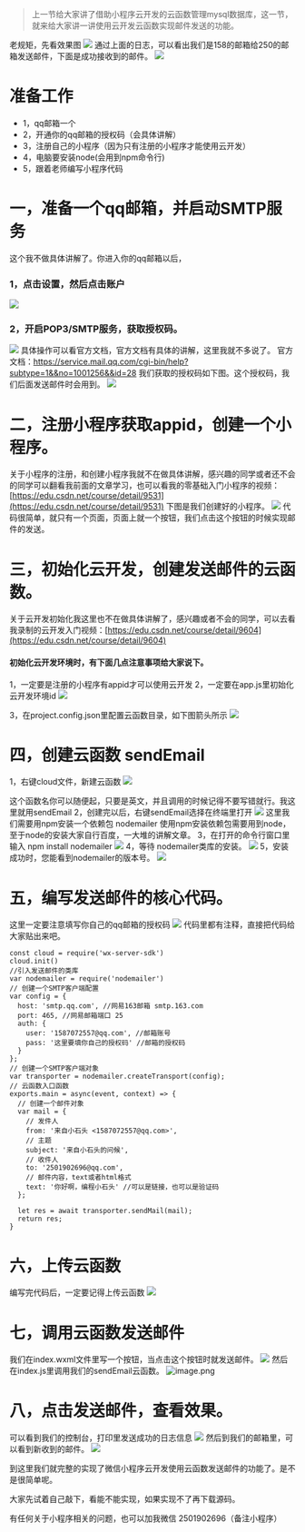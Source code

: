 > 上一节给大家讲了借助小程序云开发的云函数管理mysql数据库，这一节，就来给大家讲一讲使用云开发云函数实现邮件发送的功能。

老规矩，先看效果图
![](https://upload-images.jianshu.io/upload_images/6273713-b0c9a311a191011f.png?imageMogr2/auto-orient/strip%7CimageView2/2/w/1240)
通过上面的日志，可以看出我们是158的邮箱给250的邮箱发送邮件，下面是成功接收到的邮件。
![](https://upload-images.jianshu.io/upload_images/6273713-a50d9f603705eca6.png?imageMogr2/auto-orient/strip%7CimageView2/2/w/1240)


# 准备工作
- 1，qq邮箱一个
- 2，开通你的qq邮箱的授权码（会具体讲解）
- 3，注册自己的小程序（因为只有注册的小程序才能使用云开发）
- 4，电脑要安装node(会用到npm命令行)
- 5，跟着老师编写小程序代码

# 一，准备一个qq邮箱，并启动SMTP服务
这个我不做具体讲解了。你进入你的qq邮箱以后，
### 1，点击设置，然后点击账户
![](https://upload-images.jianshu.io/upload_images/6273713-70284ec8e1fc7ff8.png?imageMogr2/auto-orient/strip%7CimageView2/2/w/1240)

### 2，开启POP3/SMTP服务，获取授权码。
![](https://upload-images.jianshu.io/upload_images/6273713-8339cd760cbacfe8.png?imageMogr2/auto-orient/strip%7CimageView2/2/w/1240)
具体操作可以看官方文档，官方文档有具体的讲解，这里我就不多说了。
官方文档：https://service.mail.qq.com/cgi-bin/help?subtype=1&&no=1001256&&id=28
我们获取的授权码如下图。这个授权码，我们后面发送邮件时会用到。
![](https://upload-images.jianshu.io/upload_images/6273713-3c7d37f086014756.png?imageMogr2/auto-orient/strip%7CimageView2/2/w/1240)

# 二，注册小程序获取appid，创建一个小程序。
关于小程序的注册，和创建小程序我就不在做具体讲解，感兴趣的同学或者还不会的同学可以翻看我前面的文章学习，也可以看我的零基础入门小程序的视频：[https://edu.csdn.net/course/detail/9531](https://edu.csdn.net/course/detail/9531)
下图是我们创建好的小程序。
![](https://upload-images.jianshu.io/upload_images/6273713-73f30a59ace52c0a.png?imageMogr2/auto-orient/strip%7CimageView2/2/w/1240)
代码很简单，就只有一个页面，页面上就一个按钮，我们点击这个按钮的时候实现邮件的发送。

# 三，初始化云开发，创建发送邮件的云函数。
关于云开发初始化我这里也不在做具体讲解了，感兴趣或者不会的同学，可以去看我录制的云开发入门视频：[https://edu.csdn.net/course/detail/9604](https://edu.csdn.net/course/detail/9604)

#### 初始化云开发环境时，有下面几点注意事项给大家说下。
1，一定要是注册的小程序有appid才可以使用云开发
2，一定要在app.js里初始化云开发环境id
![](https://upload-images.jianshu.io/upload_images/6273713-3832b2aefe15eae4.png?imageMogr2/auto-orient/strip%7CimageView2/2/w/1240)

3，在project.config.json里配置云函数目录，如下图箭头所示
![](https://upload-images.jianshu.io/upload_images/6273713-07b67f3a89e6c7fa.png?imageMogr2/auto-orient/strip%7CimageView2/2/w/1240)

# 四，创建云函数 sendEmail
1，右键cloud文件，新建云函数
![](https://upload-images.jianshu.io/upload_images/6273713-69215855d13e9d8f.png?imageMogr2/auto-orient/strip%7CimageView2/2/w/1240)

这个函数名你可以随便起，只要是英文，并且调用的时候记得不要写错就行。我这里就用sendEmail
2，创建完以后，右键sendEmail选择在终端里打开
![](https://upload-images.jianshu.io/upload_images/6273713-16df77ae28c090ef.png?imageMogr2/auto-orient/strip%7CimageView2/2/w/1240)
这里我们需要用npm安装一个依赖包 nodemailer 使用npm安装依赖包需要用到node，至于node的安装大家自行百度，一大堆的讲解文章。
3，在打开的命令行窗口里输入 npm install nodemailer
![](https://upload-images.jianshu.io/upload_images/6273713-4ee562b83151dfc2.png?imageMogr2/auto-orient/strip%7CimageView2/2/w/1240)
4，等待 nodemailer类库的安装。
![](https://upload-images.jianshu.io/upload_images/6273713-fb5f314d85bec022.png?imageMogr2/auto-orient/strip%7CimageView2/2/w/1240)
5，安装成功时，您能看到nodemailer的版本号。
![](https://upload-images.jianshu.io/upload_images/6273713-3479ef7acb7cec09.png?imageMogr2/auto-orient/strip%7CimageView2/2/w/1240)

# 五，编写发送邮件的核心代码。
这里一定要注意填写你自己的qq邮箱的授权码
![](https://upload-images.jianshu.io/upload_images/6273713-17f3347366713703.png?imageMogr2/auto-orient/strip%7CimageView2/2/w/1240)
代码里都有注释，直接把代码给大家贴出来吧。
```
const cloud = require('wx-server-sdk')
cloud.init()
//引入发送邮件的类库
var nodemailer = require('nodemailer')
// 创建一个SMTP客户端配置
var config = {
  host: 'smtp.qq.com', //网易163邮箱 smtp.163.com
  port: 465, //网易邮箱端口 25
  auth: {
    user: '1587072557@qq.com', //邮箱账号
    pass: '这里要填你自己的授权码' //邮箱的授权码
  }
};
// 创建一个SMTP客户端对象
var transporter = nodemailer.createTransport(config);
// 云函数入口函数
exports.main = async(event, context) => {
  // 创建一个邮件对象
  var mail = {
    // 发件人
    from: '来自小石头 <1587072557@qq.com>',
    // 主题
    subject: '来自小石头的问候',
    // 收件人
    to: '2501902696@qq.com',
    // 邮件内容，text或者html格式
    text: '你好啊，编程小石头' //可以是链接，也可以是验证码
  };

  let res = await transporter.sendMail(mail);
  return res;
}
```

# 六，上传云函数
编写完代码后，一定要记得上传云函数
![](https://upload-images.jianshu.io/upload_images/6273713-7008de27ffa70e96.png?imageMogr2/auto-orient/strip%7CimageView2/2/w/1240)

# 七，调用云函数发送邮件
我们在index.wxml文件里写一个按钮，当点击这个按钮时就发送邮件。
![](https://upload-images.jianshu.io/upload_images/6273713-bfbee4ac65caac99.png?imageMogr2/auto-orient/strip%7CimageView2/2/w/1240)
然后在index.js里调用我们的sendEmail云函数。
![image.png](https://upload-images.jianshu.io/upload_images/6273713-5d31566ed22c5afe.png?imageMogr2/auto-orient/strip%7CimageView2/2/w/1240)

# 八，点击发送邮件，查看效果。
可以看到我们的控制台，打印里发送成功的日志信息
![](https://upload-images.jianshu.io/upload_images/6273713-1054802ce945e52f.png?imageMogr2/auto-orient/strip%7CimageView2/2/w/1240)
然后到我们的邮箱里，可以看到新收到的邮件。
![](https://upload-images.jianshu.io/upload_images/6273713-3fbd427b4c31fbb2.png?imageMogr2/auto-orient/strip%7CimageView2/2/w/1240)

到这里我们就完整的实现了微信小程序云开发使用云函数发送邮件的功能了。是不是很简单呢。

大家先试着自己敲下，看能不能实现，如果实现不了再下载源码。

有任何关于小程序相关的问题，也可以加我微信 2501902696（备注小程序）








